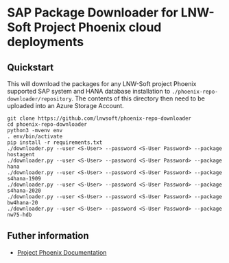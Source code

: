 # SAP Package Downloader for LNW-Soft Project Phoenix cloud deployments

## Quickstart
This will download the packages for any LNW-Soft project Phoenix supported SAP system and HANA database installation to `./phoenix-repo-downloader/repository`. The contents of this directory then need to be uploaded into an Azure Storage Account.

```
git clone https://github.com/lnwsoft/phoenix-repo-downloader
cd phoenix-repo-downloader
python3 -mvenv env
. env/bin/activate
pip install -r requirements.txt
./downloader.py --user <S-User> --password <S-User Password> --package hostagent
./downloader.py --user <S-User> --password <S-User Password> --package hana
./downloader.py --user <S-User> --password <S-User Password> --package s4hana-1909
./downloader.py --user <S-User> --password <S-User Password> --package s4hana-2020
./downloader.py --user <S-User> --password <S-User Password> --package bw4hana-20
./downloader.py --user <S-User> --password <S-User Password> --package nw75-hdb
```

## Futher information
* [Project Phoenix Documentation](http://docs.lnwsoft.com/projectphoenix/)
